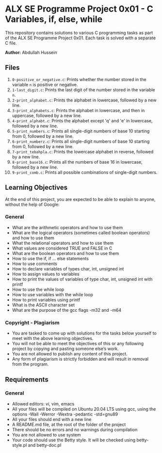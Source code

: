 # ALX SE Programme Project 0x01 - C Variables, if, else, while

This repository contains solutions to various C programming tasks as part of the ALX SE Programme Project 0x01. Each task is solved with a separate C file.

**Author:** Abdullah Hussein

## Files

1. `0-positive_or_negative.c`: Prints whether the number stored in the variable `n` is positive or negative.
2. `1-last_digit.c`: Prints the last digit of the number stored in the variable `n`.
3. `2-print_alphabet.c`: Prints the alphabet in lowercase, followed by a new line.
4. `3-print_alphabets.c`: Prints the alphabet in lowercase, and then in uppercase, followed by a new line.
5. `4-print_alphabt.c`: Prints the alphabet except 'q' and 'e' in lowercase, followed by a new line.
6. `5-print_numbers.c`: Prints all single-digit numbers of base 10 starting from 0, followed by a new line.
7. `6-print_numberz.c`: Prints all single-digit numbers of base 10 starting from 0, followed by a new line.
8. `7-print_tebahpla.c`: Prints the lowercase alphabet in reverse, followed by a new line.
9. `8-print_base16.c`: Prints all the numbers of base 16 in lowercase, followed by a new line.
10. `9-print_comb.c`: Prints all possible combinations of single-digit numbers.

## Learning Objectives

At the end of this project, you are expected to be able to explain to anyone, without the help of Google:

### General
- What are the arithmetic operators and how to use them
- What are the logical operators (sometimes called boolean operators) and how to use them
- What the relational operators and how to use them
- What values are considered TRUE and FALSE in C
- What are the boolean operators and how to use them
- How to use the if, if ... else statements
- How to use comments
- How to declare variables of types char, int, unsigned int
- How to assign values to variables
- How to print the values of variables of type char, int, unsigned int with printf
- How to use the while loop
- How to use variables with the while loop
- How to print variables using printf
- What is the ASCII character set
- What are the purpose of the gcc flags -m32 and -m64

### Copyright - Plagiarism
- You are tasked to come up with solutions for the tasks below yourself to meet with the above learning objectives.
- You will not be able to meet the objectives of this or any following project by copying and pasting someone else’s work.
- You are not allowed to publish any content of this project.
- Any form of plagiarism is strictly forbidden and will result in removal from the program.

## Requirements

### General
- Allowed editors: vi, vim, emacs
- All your files will be compiled on Ubuntu 20.04 LTS using gcc, using the options -Wall -Werror -Wextra -pedantic -std=gnu89
- All your files should end with a new line
- A README.md file, at the root of the folder of the project
- There should be no errors and no warnings during compilation
- You are not allowed to use system
- Your code should use the Betty style. It will be checked using betty-style.pl and betty-doc.pl


